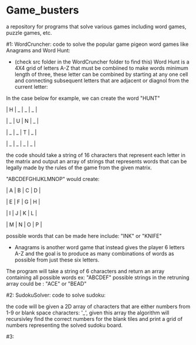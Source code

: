 # Game_busters
a repository for programs that solve various games including word games, puzzle games, etc.

#1: WordCruncher: code to solve the popular game pigeon word games like Anagrams and Word Hunt:

- (check src folder in the WordCruncher folder to find this) Word Hunt is a 4X4 grid of letters A-Z that must be combiined to make words minimum length of three, these letter can be combined by starting at any one cell and connecting subsequent letters that are adjacent or diagnol from the current letter:

In the case below for example, we can create the word "HUNT"

| H | _ | _ | _ |

| _ | U | N | _ |

| _ | _ | T | _ |

| _ | _ | _ | _ |


the code should take a string of 16 characters that represent each letter in the matrix and output an array of strings that represents words that can be legally made by the rules of the game from the given matrix.

"ABCDEFGHIJKLMNOP" would create:

| A | B | C | D |

| E | F | G | H |

| I | J | K | L |

| M | N | O | P |


possible words that can be made here include: "INK" or "KNIFE"

- Anagrams is another word game that instead gives the player 6 letters A-Z and the goal is to produce as many combinations of words as possible from just these six letters.

The program will take a string of 6 characters and return an array containing all possible words
ex: "ABCDEF"
possible strings in the retruning array could be : "ACE" or "BEAD"

#2: SudokuSolver: code to solve sudoku:

the code will be given a 2D array of characters that are either numbers from 1-9 or blank space characters: '_', given this array the algorithm will recursivley find the correct numbers for the blank tiles and print a grid of numbers representing the solved sudoku board.

#3: 
